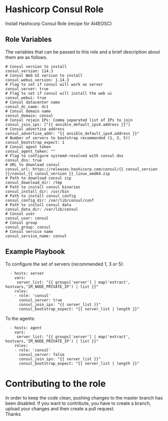 Hashicorp Consul Role
=====================

Install Hashicorp Consul Role (recipe for AI4EOSC)

Role Variables
--------------

The variables that can be passed to this role and a brief description about them are as follows.

	# Consul version to install
	consul_version: 114.3
	# Consul Web UI version to install
	consul_webui_version: 1.14.3
	# Flag to set if consul will work as server
	consul_server: true
	# Flag to set if consul will install the web ui
	consul_webui: true
	# Consul datacenter name
	consul_dc_name: dc1
	# Consul domain name
	consul_domain: consul
	# Consul rejoin IPs: Comma separated list of IPs to join
	consul_join_ips: ["{{ ansible_default_ipv4.address }}"]
	# Consul advertise address
	consul_advertise_addr: "{{ ansible_default_ipv4.address }}"
	# Number of servers to bootstrap recommended (1, 3, 5))
	consul_bootstrap_expect: 1
	# Consul agent token
	consul_agent_token: ""
	# Flag to configure systemd-resolved with consul dns
	consul_dns: true
	# URL to download consul
	consul_url: https://releases.hashicorp.com/consul/{{ consul_version }}/consul_{{ consul_version }}_linux_amd64.zip
	# Path to download consul zip
	consul_download_dir: /tmp
	# Path to install consul binaries
	consul_install_dir: /usr/bin
	# Path to install consul config
	consul_config_dir: /var/lib/consul/conf
	# Path to install consul data
	consul_data_dir: /var/lib/consul
	# Consul user
	consul_user: consul
	# Consul group
	consul_group: consul
	# Consul service name
	consul_service_name: consul

Example Playbook
----------------

To configure the set of servers (recommended 1, 3 or 5):

```
  - hosts: server
    vars:
     server_list: "{{ groups['server'] | map('extract', hostvars,'IM_NODE_PRIVATE_IP') | list }}"
    roles:
    - role: 'consul'
      consul_server: true
      consul_join_ips: "{{ server_list }}"
      consul_bootstrap_expect: "{{ server_list | length }}"

```

To the agents:

```
  - hosts: agent
    vars:
     server_list: "{{ groups['server'] | map('extract', hostvars,'IM_NODE_PRIVATE_IP') | list }}"
    roles:
    - role: 'consul'
      consul_server: false
      consul_join_ips: "{{ server_list }}"
      consul_bootstrap_expect: "{{ server_list | length }}"

```

Contributing to the role
========================
In order to keep the code clean, pushing changes to the master branch has been disabled. If you want to contribute, you have to create a branch, upload your changes and then create a pull request.  
Thanks
